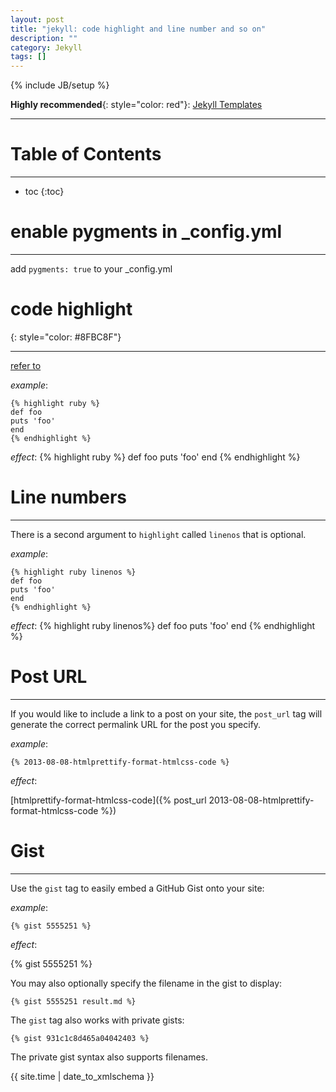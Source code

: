 ```yaml
---
layout: post
title: "jekyll: code highlight and line number and so on"
description: ""
category: Jekyll
tags: []
---
```

{% include JB/setup %}

__Highly recommended__{: style="color: red"}: [Jekyll Templates](http://jekyllrb.com/docs/templates/)

-------------------------------------------------------------------------------

Table of Contents
=================

-------------------------------------------------------------------------------

* toc
{:toc}



# enable pygments in _config.yml #
-------------------------------------------------------------------------------

add `pygments: true` to your _config.yml

# code highlight #
{: style="color: #8FBC8F"}

-------------------------------------------------------------------------------

[refer to](http://jekyllrb.com/docs/templates/)

*example*:
<pre><code class="no-highlight">{&#37; highlight ruby &#37;}
def foo
puts 'foo'
end
{&#37; endhighlight &#37;}
</code></pre>

*effect*:
{% highlight ruby %}
def foo
puts 'foo'
end
{% endhighlight %}

# Line numbers #
-------------------------------------------------------------------------------
There is a second argument to `highlight` called `linenos` that is optional.

*example*:
<pre><code class="no-highlight">{&#37; highlight ruby linenos &#37;}
def foo
puts 'foo'
end
{&#37; endhighlight &#37;}
</code></pre>

*effect*:
{% highlight ruby linenos%}
def foo
puts 'foo'
end
{% endhighlight %}

# Post URL #
-------------------------------------------------------------------------------
If you would like to include a link to a post on your site, the `post_url` tag will generate the correct permalink URL for the post you specify.

*example*:
<pre><code class="no-highlight">{&#37; 2013-08-08-htmlprettify-format-htmlcss-code &#37;}
</code></pre>

*effect*:

[htmlprettify-format-htmlcss-code]({% post_url 2013-08-08-htmlprettify-format-htmlcss-code %})

# Gist #
-------------------------------------------------------------------------------
Use the `gist` tag to easily embed a GitHub Gist onto your site:

*example*:

<pre><code class="no-highlight">{&#37; gist 5555251 &#37;}
</code></pre>

*effect*:

{% gist 5555251 %}

You may also optionally specify the filename in the gist to display:

<pre><code class="no-highlight">{&#37; gist 5555251 result.md &#37;}
</code></pre>

The `gist` tag also works with private gists:

<pre><code class="no-highlight">{&#37; gist 931c1c8d465a04042403 &#37;}
</code></pre>

The private gist syntax also supports filenames.


{{ site.time | date_to_xmlschema }}
